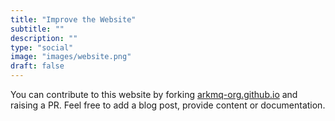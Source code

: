 ```yaml
---
title: "Improve the Website"
subtitle: ""
description: ""
type: "social"
image: "images/website.png"
draft: false
---
```


You can contribute to this website by forking [arkmq-org.github.io](https://github.com/arkmq-org/arkamq-org.github.io) and raising a PR.
Feel free to add a blog post, provide content or documentation.